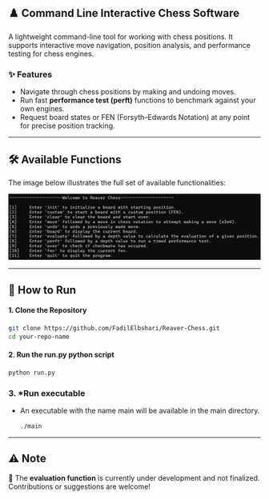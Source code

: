 ## ♟️ Command Line Interactive Chess Software

A lightweight command-line tool for working with chess positions. It supports interactive move navigation, position analysis, and performance testing for chess engines.

### ✨ Features
- Navigate through chess positions by making and undoing moves.
- Run fast **performance test (perft)** functions to benchmark against your own engines.
- Request board states or FEN (Forsyth–Edwards Notation) at any point for precise position tracking.

---

## 🛠️ Available Functions

The image below illustrates the full set of available functionalities:

![Functions](screenshots/image.png)

---

## 🚀 How to Run

#### 1. **Clone the Repository**
```bash
git clone https://github.com/FadilElbshari/Reaver-Chess.git
cd your-repo-name
```
#### 2. **Run the run.py python script**
```bash
python run.py
```
### 3. ***Run executable**
- An executable with the name main will be available in the main directory.
  ```bash
  ./main
  ```

---

## ⚠️ Note

🧠 The **evaluation function** is currently under development and not finalized. Contributions or suggestions are welcome!
